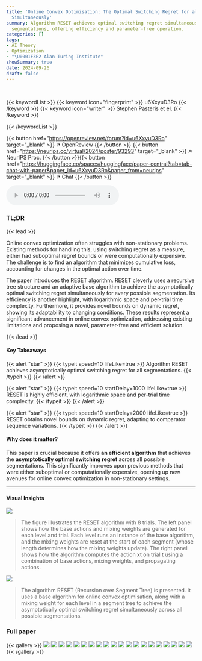 ```yaml
---
title: 'Online Convex Optimisation: The Optimal Switching Regret for all Segmentations
  Simultaneously'
summary: Algorithm RESET achieves optimal switching regret simultaneously across all
  segmentations, offering efficiency and parameter-free operation.
categories: []
tags:
- AI Theory
- Optimization
- "\U0001F3E2 Alan Turing Institute"
showSummary: true
date: 2024-09-26
draft: false
---
```


<br>

{{< keywordList >}}
{{< keyword icon="fingerprint" >}} u6XxyuD3Ro {{< /keyword >}}
{{< keyword icon="writer" >}} Stephen Pasteris et el. {{< /keyword >}}
 
{{< /keywordList >}}

{{< button href="https://openreview.net/forum?id=u6XxyuD3Ro" target="_blank" >}}
↗ OpenReview
{{< /button >}}
{{< button href="https://neurips.cc/virtual/2024/poster/93293" target="_blank" >}}
↗ NeurIPS Proc.
{{< /button >}}{{< button href="https://huggingface.co/spaces/huggingface/paper-central?tab=tab-chat-with-paper&paper_id=u6XxyuD3Ro&paper_from=neurips" target="_blank" >}}
↗ Chat
{{< /button >}}



<audio controls>
    <source src="https://ai-paper-reviewer.com/u6XxyuD3Ro/podcast.wav" type="audio/wav">
    Your browser does not support the audio element.
</audio>


### TL;DR


{{< lead >}}

Online convex optimization often struggles with non-stationary problems.  Existing methods for handling this, using switching regret as a measure, either had suboptimal regret bounds or were computationally expensive.  The challenge is to find an algorithm that minimizes cumulative loss, accounting for changes in the optimal action over time. 



The paper introduces the RESET algorithm.  RESET cleverly uses a recursive tree structure and an adaptive base algorithm to achieve the asymptotically optimal switching regret simultaneously for every possible segmentation. Its efficiency is another highlight, with logarithmic space and per-trial time complexity.  Furthermore, it provides novel bounds on dynamic regret, showing its adaptability to changing conditions.  These results represent a significant advancement in online convex optimization, addressing existing limitations and proposing a novel, parameter-free and efficient solution.

{{< /lead >}}


#### Key Takeaways

{{< alert "star" >}}
{{< typeit speed=10 lifeLike=true >}} Algorithm RESET achieves asymptotically optimal switching regret for all segmentations. {{< /typeit >}}
{{< /alert >}}

{{< alert "star" >}}
{{< typeit speed=10 startDelay=1000 lifeLike=true >}} RESET is highly efficient, with logarithmic space and per-trial time complexity. {{< /typeit >}}
{{< /alert >}}

{{< alert "star" >}}
{{< typeit speed=10 startDelay=2000 lifeLike=true >}} RESET obtains novel bounds on dynamic regret, adapting to comparator sequence variations. {{< /typeit >}}
{{< /alert >}}

#### Why does it matter?
This paper is crucial because it offers **an efficient algorithm** that achieves the **asymptotically optimal switching regret** across all possible segmentations. This significantly improves upon previous methods that were either suboptimal or computationally expensive, opening up new avenues for online convex optimization in non-stationary settings.

------
#### Visual Insights



![](https://ai-paper-reviewer.com/u6XxyuD3Ro/figures_6_1.jpg)

> The figure illustrates the RESET algorithm with 8 trials. The left panel shows how the base actions and mixing weights are generated for each level and trial. Each level runs an instance of the base algorithm, and the mixing weights are reset at the start of each segment (whose length determines how the mixing weights update). The right panel shows how the algorithm computes the action xt on trial t using a combination of base actions, mixing weights, and propagating actions.





![](https://ai-paper-reviewer.com/u6XxyuD3Ro/tables_5_1.jpg)

> The algorithm RESET (Recursion over Segment Tree) is presented. It uses a base algorithm for online convex optimisation, along with a mixing weight for each level in a segment tree to achieve the asymptotically optimal switching regret simultaneously across all possible segmentations.





### Full paper

{{< gallery >}}
<img src="https://ai-paper-reviewer.com/u6XxyuD3Ro/1.png" class="grid-w50 md:grid-w33 xl:grid-w25" />
<img src="https://ai-paper-reviewer.com/u6XxyuD3Ro/2.png" class="grid-w50 md:grid-w33 xl:grid-w25" />
<img src="https://ai-paper-reviewer.com/u6XxyuD3Ro/3.png" class="grid-w50 md:grid-w33 xl:grid-w25" />
<img src="https://ai-paper-reviewer.com/u6XxyuD3Ro/4.png" class="grid-w50 md:grid-w33 xl:grid-w25" />
<img src="https://ai-paper-reviewer.com/u6XxyuD3Ro/5.png" class="grid-w50 md:grid-w33 xl:grid-w25" />
<img src="https://ai-paper-reviewer.com/u6XxyuD3Ro/6.png" class="grid-w50 md:grid-w33 xl:grid-w25" />
<img src="https://ai-paper-reviewer.com/u6XxyuD3Ro/7.png" class="grid-w50 md:grid-w33 xl:grid-w25" />
<img src="https://ai-paper-reviewer.com/u6XxyuD3Ro/8.png" class="grid-w50 md:grid-w33 xl:grid-w25" />
<img src="https://ai-paper-reviewer.com/u6XxyuD3Ro/9.png" class="grid-w50 md:grid-w33 xl:grid-w25" />
<img src="https://ai-paper-reviewer.com/u6XxyuD3Ro/10.png" class="grid-w50 md:grid-w33 xl:grid-w25" />
<img src="https://ai-paper-reviewer.com/u6XxyuD3Ro/11.png" class="grid-w50 md:grid-w33 xl:grid-w25" />
<img src="https://ai-paper-reviewer.com/u6XxyuD3Ro/12.png" class="grid-w50 md:grid-w33 xl:grid-w25" />
<img src="https://ai-paper-reviewer.com/u6XxyuD3Ro/13.png" class="grid-w50 md:grid-w33 xl:grid-w25" />
<img src="https://ai-paper-reviewer.com/u6XxyuD3Ro/14.png" class="grid-w50 md:grid-w33 xl:grid-w25" />
<img src="https://ai-paper-reviewer.com/u6XxyuD3Ro/15.png" class="grid-w50 md:grid-w33 xl:grid-w25" />
<img src="https://ai-paper-reviewer.com/u6XxyuD3Ro/16.png" class="grid-w50 md:grid-w33 xl:grid-w25" />
<img src="https://ai-paper-reviewer.com/u6XxyuD3Ro/17.png" class="grid-w50 md:grid-w33 xl:grid-w25" />
<img src="https://ai-paper-reviewer.com/u6XxyuD3Ro/18.png" class="grid-w50 md:grid-w33 xl:grid-w25" />
<img src="https://ai-paper-reviewer.com/u6XxyuD3Ro/19.png" class="grid-w50 md:grid-w33 xl:grid-w25" />
<img src="https://ai-paper-reviewer.com/u6XxyuD3Ro/20.png" class="grid-w50 md:grid-w33 xl:grid-w25" />
{{< /gallery >}}
